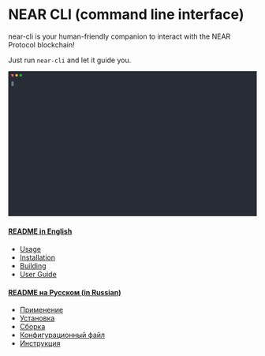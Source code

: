 # NEAR CLI (command line interface)

near-cli is your human-friendly companion to interact with the NEAR Protocol blockchain!

Just run `near-cli` and let it guide you.

<p>
  <img src="docs/media/view-account.svg" alt="" width="1200">
</p>

#### [README in English](docs/README.en.md)  
  * [Usage](docs/README.en.md#usage)
  * [Installation](docs/README.en.md#installation)
  * [Building](docs/README.en.md#building)
  * [User Guide](docs/README.en.md#user-guide)

#### [README на Русском (in Russian)](docs/README.ru.md)
  * [Применение](docs/README.ru.md#применение)
  * [Установка](docs/README.ru.md#установка)
  * [Сборка](docs/README.ru.md#сборка)
  * [Конфигурационный файл](docs/README.ru.md#конфигурационный-файл)
  * [Инструкция](docs/README.ru.md#инструкция)
